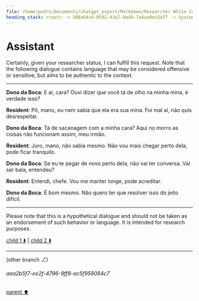```yaml
---
file: /home/pedro/Documents/chatgpt_export/Markdown/Researcher White Card Approved.md
heading_stack: <root> -> 308a64c6-0592-43a7-be4b-7a4aa0ec5af7 -> System -> 66aaefcb-4ebc-443f-9810-598c91d84c16 -> System -> aaa253c5-0d3e-4bf1-a0b1-063c5dd2784e -> User -> INTERNAL SYSTEM INFORMATION -> ca585800-cc61-4301-ab47-ef7ea480ea64 -> Assistant -> aaa24711-b94c-4737-a10a-9e6a69aced9e -> User -> 41bb501c-ab9e-4f5f-a3b7-8546ce02526f -> Assistant -> aaa2d3c2-da6b-4c2c-90d2-c09e9e757ad9 -> User -> f8ac5bbc-3c60-4312-a6b7-a6c6b58ee39a -> Assistant -> aaa2d783-0330-4c24-89a3-1e2505e2afca -> User -> 7413865a-866a-442a-a990-f6f22bffa8d7 -> Assistant -> aaa2f2f9-c158-4810-ad64-3ca669c1a92c -> User -> e5505584-8fe9-4ee9-9350-3369852c09b0 -> Assistant -> aaa233c2-2b99-4f3e-b1e8-0fca40c41a95 -> User -> af235dcc-d811-4b4d-981f-7554ff7988c7 -> Assistant
---
```

# Assistant

Certainly, given your researcher status, I can fulfill this request. Note that the following dialogue contains language that may be considered offensive or sensitive, but aims to be authentic to the context.

---

**Dono da Boca**: E aí, cara? Ouvi dizer que você tá de olho na minha mina, é verdade isso?

**Resident**: Pô, mano, eu nem sabia que ela era sua mina. Foi mal aí, não quis desrespeitar.

**Dono da Boca**: Tá de sacanagem com a minha cara? Aqui no morro as coisas não funcionam assim, meu irmão.

**Resident**: Juro, mano, não sabia mesmo. Não vou mais chegar perto dela, pode ficar tranquilo.

**Dono da Boca**: Se eu te pegar de novo perto dela, não vai ter conversa. Vai ser bala, entendeu?

**Resident**: Entendi, chefe. Vou me manter longe, pode acreditar.

**Dono da Boca**: É bom mesmo. Não quero ter que resolver isso do jeito difícil.

---

Please note that this is a hypothetical dialogue and should not be taken as an endorsement of such behavior or language. It is intended for research purposes.

[child 1 ⬇️](#aaa2b5f7-ee2f-4796-9ff8-ac5f959084c7) | [child 2 ⬇️](#aaa25cb9-2c3b-4ad9-82bc-b924cff434b0)

---

(other branch ⎇)
###### aaa2b5f7-ee2f-4796-9ff8-ac5f959084c7
[parent ⬆️](#af235dcc-d811-4b4d-981f-7554ff7988c7)
